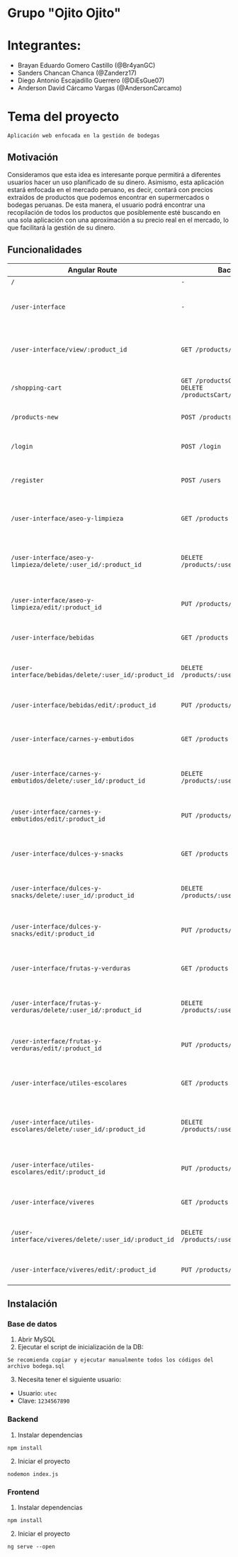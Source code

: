 # Grupo "Ojito Ojito"

# Integrantes:

- Brayan Eduardo Gomero Castillo  (@Br4yanGC)
- Sanders Chancan Chanca (@Zanderz17)
- Diego Antonio Escajadillo Guerrero (@DiEsGue07)
- Anderson David Cárcamo Vargas   (@AndersonCarcamo)

# Tema del proyecto

`Aplicación web enfocada en la gestión de bodegas`

## Motivación

Consideramos que esta idea es interesante porque permitirá a diferentes usuarios hacer un uso planificado de su dinero. Asimismo, esta aplicación estará enfocada en el mercado peruano, es decir, contará con precios extraídos de productos que podemos encontrar en supermercados o bodegas peruanas. De esta manera, el usuario podrá encontrar una recopilación de todos los productos que posiblemente esté buscando en una sola aplicación con una aproximación a su precio real en el mercado, lo que facilitará la gestión de su dinero.



## Funcionalidades

| Angular Route | Backend URLs | Funcionalidad |
| --- | --- | --- |
| `/` | ` - ` | Realizar login | 
| `/user-interface` | ` - ` | Mostrar la pantalla de inicio al iniciar sesion | 
| `/user-interface/view/:product_id` | `GET /products/:product_id` | Mostrar un producto y sus caracteristícas anhadidas | 
| `/shopping-cart` | `GET /productsCart` <br> `DELETE /productsCart/:user_id/:product_id` | Mostrar los productos 'Add to cart' | 
| `/products-new` | `POST /products` | Anhadir nuveos productos | 
| `/login` | `POST /login` | Realizar el login de los usuarios | 
| `/register` | `POST /users` | Registrar nuevos usuarios al sistema | 
| `/user-interface/aseo-y-limpieza` | `GET /products` | Mostrar los productos del tipo aseo y limpieza |
| `/user-interface/aseo-y-limpieza/delete/:user_id/:product_id` | `DELETE /products/:user_id/:product_id` | Eliminar determinado producto del tipo aseo y limpieza |
| `/user-interface/aseo-y-limpieza/edit/:product_id` | `PUT /products/:product_id` | Modificar un producto del tipo aseo y limpieza | 
| `/user-interface/bebidas` | `GET /products` | Mostrar los productos del tipo bebidas  | 
| `/user-interface/bebidas/delete/:user_id/:product_id` | `DELETE /products/:user_id/:product_id` | Eliminar determinado producto del tipo bebidas |
| `/user-interface/bebidas/edit/:product_id` | `PUT /products/:product_id` | Modificar un producto del tipo bebidas | 
| `/user-interface/carnes-y-embutidos` | `GET /products` | Mostrar los productos del tipo carnes y embutidos | 
| `/user-interface/carnes-y-embutidos/delete/:user_id/:product_id` | `DELETE /products/:user_id/:product_id` | Eliminar productos del tipo carnes y embutidos |
| `/user-interface/carnes-y-embutidos/edit/:product_id` | `PUT /products/:product_id` | Modificar un producto del tipo carnes y embutidos | 
| `/user-interface/dulces-y-snacks` | `GET /products` | Mostrar los productos del tipo dulces y snacks | 
| `/user-interface/dulces-y-snacks/delete/:user_id/:product_id` | `DELETE /products/:user_id/:product_id` | Eliminar productos del tipo dulces y snacks |
| `/user-interface/dulces-y-snacks/edit/:product_id` | `PUT /products/:product_id` | Modificar un producto del tipo dulces y snacks | 
| `/user-interface/frutas-y-verduras` | `GET /products` | Mostrar los productos del tipo frutas y verduras | 
| `/user-interface/frutas-y-verduras/delete/:user_id/:product_id` | `DELETE /products/:user_id/:product_id` | Eliminar productos del tipo frutas y verduras |
| `/user-interface/frutas-y-verduras/edit/:product_id` | `PUT /products/:product_id` | Modificar un producto del tipo frutas y verduras | 
| `/user-interface/utiles-escolares` | `GET /products` | Mostrar los productos del tipo utiles escolares | 
| `/user-interface/utiles-escolares/delete/:user_id/:product_id` | `DELETE /products/:user_id/:product_id` | Eliminar determinado producto del tipo utiles escolares |
| `/user-interface/utiles-escolares/edit/:product_id` | `PUT /products/:product_id` | Modificar un producto del tipo utiles escolares | 
| `/user-interface/viveres` | `GET /products` | Mostrar los productos del tipo viveres | 
| `/user-interface/viveres/delete/:user_id/:product_id` | `DELETE /products/:user_id/:product_id` | Eliminar determinado producto del tipo viveres |
| `/user-interface/viveres/edit/:product_id` | `PUT /products/:product_id` | Modificar un producto del tipo viveres | 


## Instalación

### Base de datos

1. Abrir MySQL
2. Ejecutar el script de inicialización de la DB:

`Se recomienda copiar y ejecutar manualmente todos los códigos del archivo bodega.sql`

3. Necesita tener el siguiente usuario:

- Usuario: `utec`
- Clave: `1234567890`

### Backend

1. Instalar dependencias

`npm install`

2. Iniciar el proyecto

`nodemon index.js`

### Frontend

1. Instalar dependencias

`npm install`

2. Iniciar el proyecto

`ng serve --open`